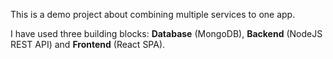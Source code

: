 This is a demo project about combining multiple services to one app.

I have used three building blocks: **Database** (MongoDB), **Backend** (NodeJS REST API) and **Frontend** (React SPA).

